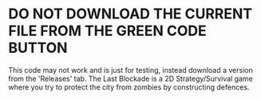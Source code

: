 # DO NOT DOWNLOAD THE CURRENT FILE FROM THE GREEN CODE BUTTON
This code may not work and is just for testing, instead download a version from the 'Releases' tab.
The Last Blockade is a 2D Strategy/Survival game where you try to protect the city from zombies by constructing defences.
